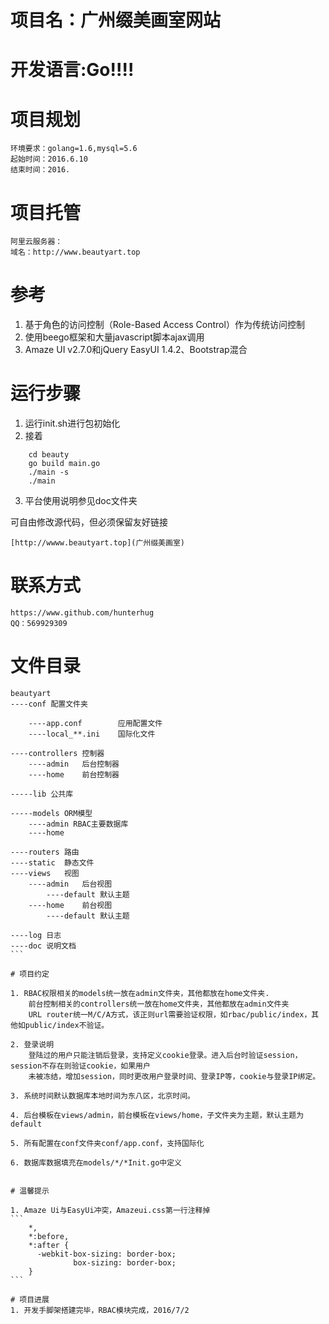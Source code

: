 # 项目名：广州缀美画室网站
# 开发语言:Go!!!!

# 项目规划
	环境要求：golang=1.6,mysql=5.6
	起始时间：2016.6.10
	结束时间：2016.

# 项目托管
	阿里云服务器：
	域名：http://www.beautyart.top

# 参考

1. 基于角色的访问控制（Role-Based Access Control）作为传统访问控制
2. 使用beego框架和大量javascript脚本ajax调用
3. Amaze UI v2.7.0和jQuery EasyUI 1.4.2、Bootstrap混合

# 运行步骤

1. 运行init.sh进行包初始化
2. 接着

```
	cd beauty
	go build main.go
	./main -s
	./main
```

3. 平台使用说明参见doc文件夹

可自由修改源代码，但必须保留友好链接

	[http://wwww.beautyart.top](广州缀美画室)

# 联系方式
	https://www.github.com/hunterhug 
	QQ：569929309


# 文件目录
````
beautyart
----conf 配置文件夹

	----app.conf 		应用配置文件
	----local_**.ini 	国际化文件

----controllers 控制器
	----admin	后台控制器	
	----home 	前台控制器

-----lib 公共库

-----models ORM模型
	----admin RBAC主要数据库
	----home 

----routers 路由
----static  静态文件
----views	视图
	----admin 	后台视图
		----default 默认主题
	----home 	前台视图
		----default 默认主题

----log 日志
----doc 说明文档
```

# 项目约定

1. RBAC权限相关的models统一放在admin文件夹，其他都放在home文件夹.
	前台控制相关的controllers统一放在home文件夹，其他都放在admin文件夹
	URL router统一M/C/A方式，该正则url需要验证权限，如rbac/public/index，其他如public/index不验证。

2. 登录说明
	登陆过的用户只能注销后登录，支持定义cookie登录。进入后台时验证session，session不存在则验证cookie，如果用户
	未被冻结，增加session，同时更改用户登录时间、登录IP等，cookie与登录IP绑定。

3. 系统时间默认数据库本地时间为东八区，北京时间。

4. 后台模板在views/admin，前台模板在views/home，子文件夹为主题，默认主题为default

5. 所有配置在conf文件夹conf/app.conf，支持国际化

6. 数据库数据填充在models/*/*Init.go中定义


# 温馨提示

1. Amaze Ui与EasyUi冲突，Amazeui.css第一行注释掉
```
	*,
	*:before,
	*:after {
	  -webkit-box-sizing: border-box;
	          box-sizing: border-box;
	}
```

# 项目进展
1. 开发手脚架搭建完毕，RBAC模块完成，2016/7/2
